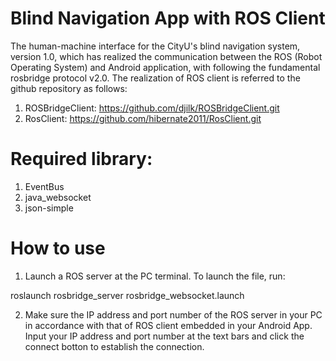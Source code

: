 # Blind Navigation App with ROS Client
The human-machine interface for the CityU's blind navigation system, version 1.0, which has realized the communication between the ROS (Robot Operating System) and Android application, with following the fundamental rosbridge protocol v2.0.
The realization of ROS client is referred to the github repository as follows:
1. ROSBridgeClient: https://github.com/djilk/ROSBridgeClient.git
2. RosClient: https://github.com/hibernate2011/RosClient.git

# Required library:
1. EventBus
2. java_websocket
3. json-simple

# How to use
1. Launch a ROS server at the PC terminal. To launch the file, run:

  roslaunch rosbridge_server rosbridge_websocket.launch

2. Make sure the IP address and port number of the ROS server in your PC in accordance with that of ROS client embedded in your Android App. Input your IP address and port number at the text bars and click the connect botton to establish the connection.
